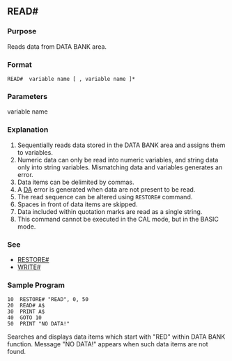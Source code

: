 ## READ#

### Purpose
Reads data from DATA BANK area.

### Format
```basic
READ#  variable name [ , variable name ]*
```

### Parameters
variable name

### Explanation
1. Sequentially reads data stored in the DATA BANK area and assigns them to variables.
2. Numeric data can only be read into numeric variables, and string data only
into string variables. Mismatching data and variables generates an error.
3. Data items can be delimited by commas.
4. A [DA](../errors#DA-error) error is generated when data are not present to be read.
5. The read sequence can be altered using `RESTORE#` command.
6. Spaces in front of data items are skipped.
7. Data included within quotation marks are read as a single string.
8. This command cannot be executed in the CAL mode, but in the BASIC mode.

### See
 - [RESTORE#](RESTORE_HASH.md)
 - [WRITE#](WRITE_HASH.md)

### Sample Program
```basic
10  RESTORE# "READ", 0, 50
20  READ# A$
30  PRINT A$
40  GOTO 10
50  PRINT "NO DATA!"
```

Searches and displays data items which start with "RED" within DATA BANK function.
Message "NO DATA!" appears when such data items are not found.
